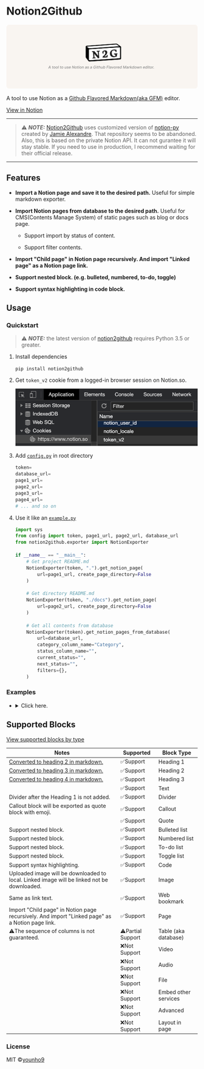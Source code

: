 # Notion2Github

![image-0](images/image-0.png)

A tool to use Notion as a [Github Flavored Markdown(aka GFM)](https://github.github.com/gfm/) editor.

[View in Notion](https://bit.ly/2ZRElQg)

---

> ⚠️ **_NOTE:_** [Notion2Github](https://github.com/younho9/notion2github) uses customized version of [notion-py](https://github.com/jamalex/notion-py) created by [Jamie Alexandre](https://github.com/jamalex). That repository seems to be abandoned.
> Also, this is based on the private Notion API. It can not gurantee it will stay stable. If you need to use in production, I recommend waiting for their official release.

---

## Features

- **Import a Notion page and save it to the desired path.**
  Useful for simple markdown exporter.

- **Import Notion pages from database to the desired path.**
  Useful for CMS(Contents Manage System) of static pages such as blog or docs page.

  - Support import by status of content.

  - Support filter contents.

- **Import "Child page" in Notion page recursively. And import "Linked page" as a Notion page link.**

- **Support nested block. (e.g. bulleted, numbered, to-do, toggle)**

- **Support syntax highlighting in code block.**

## Usage

### Quickstart

> ⚠️ **_NOTE:_** the latest version of [notion2github](https://github.com/younho9/notion2github) requires Python 3.5 or greater.

1. Install dependencies

   `pip install notion2github`

1. Get `token_v2` cookie from a logged-in browser session on Notion.so.

   ![image-1](images/image-1.png)

1. Add [`config.py`](https://github.com/younho9/notion2github/blob/main/config.py.example) in root directory

   ```python
   token=
   database_url=
   page1_url=
   page2_url=
   page3_url=
   page4_url=
   # ... and so on
   ```

1. Use it like an [`example.py`](https://github.com/younho9/notion2github/blob/main/example.py)

   ```python
   import sys
   from config import token, page1_url, page2_url, database_url
   from notion2github.exporter import NotionExporter

   if __name__ == "__main__":
       # Get project README.md
       NotionExporter(token, ".").get_notion_page(
           url=page1_url, create_page_directory=False
       )

       # Get directory README.md
       NotionExporter(token, "./docs").get_notion_page(
           url=page2_url, create_page_directory=False
       )

       # Get all contents from database
       NotionExporter(token).get_notion_pages_from_database(
           url=database_url,
           category_column_name="Category",
           status_column_name="",
           current_status="",
           next_status="",
           filters={},
       )
   ```

### Examples

- <details><summary>Click here.</summary>

  #### Example : Categorize content by "Select" property.

  - Create "Select" column and specify category by page.

    ![image-2](images/image-2.png)

  - Pass `category_column_name` to parameter.

    ```python
    NotionExporter(token).get_notion_pages_from_database(
        url=database_url,
        category_column_name="Category"
    )
    ```

  #### Example : Get content by status.

  - Create "Select" column and specify status of page.

    ![image-3](images/image-3.png)

  - Pass `status_column_name`, `current_status`, `next_status` to parameter.

    ```python
    NotionExporter(token).get_notion_pages_from_database(
        url=database_url,
        status_column_name="Status",
        current_status="✅ Completed",
        next_status="🖨 Published"
    )
    ```

  - After extract page, status will be changed.

    ![image-4](images/image-4.png)

  #### Example : Apply filter

  - Pass key, value pair of filter list to `filters` parameter.

    ```python
    NotionExporter(token).get_notion_pages_from_database(
        url=database_url,
        filter={"Name" : "Basic Blocks"}
    )
    ```

  </details>

## Supported Blocks

[View supported blocks by type](/acc3dfd0339e4cacb5baae8673fddfad?v=83b3d2a66f634940987d1142e51da175)

| Notes                                                                                           | Supported         | Block Type           |
| ----------------------------------------------------------------------------------------------- | ----------------- | -------------------- |
| [Converted to heading 2 in markdown.](https://bit.ly/3hEM8ak)                                   | ✅Support         | Heading 1            |
| [Converted to heading 3 in markdown.](https://bit.ly/3hEM8ak)                                   | ✅Support         | Heading 2            |
| [Converted to heading 4 in markdown.](https://bit.ly/3hEM8ak)                                   | ✅Support         | Heading 3            |
|                                                                                                 | ✅Support         | Text                 |
| Divider after the Heading 1 is not added.                                                       | ✅Support         | Divider              |
| Callout block will be exported as quote block with emoji.                                       | ✅Support         | Callout              |
|                                                                                                 | ✅Support         | Quote                |
| Support nested block.                                                                           | ✅Support         | Bulleted list        |
| Support nested block.                                                                           | ✅Support         | Numbered list        |
| Support nested block.                                                                           | ✅Support         | To-do list           |
| Support nested block.                                                                           | ✅Support         | Toggle list          |
| Support syntax highlighting.                                                                    | ✅Support         | Code                 |
| Uploaded image will be downloaded to local. Linked image will be linked not be downloaded.      | ✅Support         | Image                |
| Same as link text.                                                                              | ✅Support         | Web bookmark         |
| Import "Child page" in Notion page recursively. And import "Linked page" as a Notion page link. | ✅Support         | Page                 |
| ⚠️The sequence of columns is not guaranteed.                                                    | ⚠️Partial Support | Table (aka database) |
|                                                                                                 | ❌Not Support     | Video                |
|                                                                                                 | ❌Not Support     | Audio                |
|                                                                                                 | ❌Not Support     | File                 |
|                                                                                                 | ❌Not Support     | Embed other services |
|                                                                                                 | ❌Not Support     | Advanced             |
|                                                                                                 | ❌Not Support     | Layout in page       |

### License

MIT ©[younho9](https://github.com/younho9)
